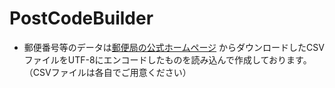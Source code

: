 # PostCodeBuilder
 
- 郵便番号等のデータは[郵便局の公式ホームページ](https://www.post.japanpost.jp/zipcode/download.html) からダウンロードしたCSVファイルをUTF-8にエンコードしたものを読み込んで作成しております。（CSVファイルは各自でご用意ください）
